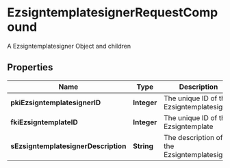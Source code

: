 

# EzsigntemplatesignerRequestCompound

A Ezsigntemplatesigner Object and children

## Properties

| Name | Type | Description | Notes |
|------------ | ------------- | ------------- | -------------|
|**pkiEzsigntemplatesignerID** | **Integer** | The unique ID of the Ezsigntemplatesigner |  [optional] |
|**fkiEzsigntemplateID** | **Integer** | The unique ID of the Ezsigntemplate |  |
|**sEzsigntemplatesignerDescription** | **String** | The description of the Ezsigntemplatesigner |  |



